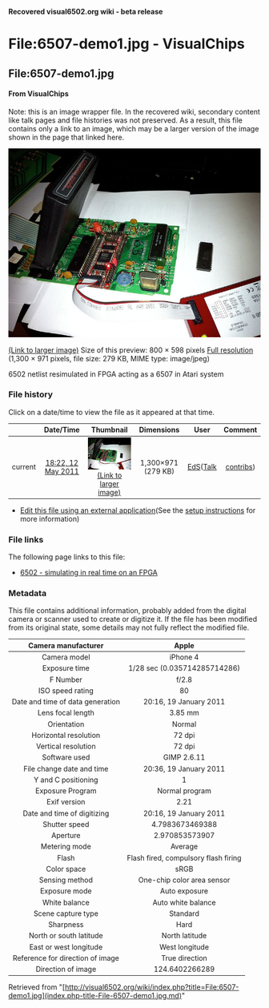 **Recovered visual6502.org wiki - beta release**

# File:6507-demo1.jpg - VisualChips

## File:6507-demo1.jpg

#### From VisualChips


Note: this is an image wrapper file. In the recovered wiki,
secondary content like talk pages and file histories was
not preserved. As a result, this file contains only a link
to an image, which may be a larger version of the image shown
in the page that linked here.

![File:6507-demo1.jpg](images/thumb/c/c9/6507-demo1.jpg/800px-6507-demo1.jpg)

[(Link to larger image)](images/c/c9/6507-demo1.jpg)
Size of this preview: 800 × 598 pixels
[Full resolution](images/c/c9/6507-demo1.jpg)‎ (1,300 × 971 pixels, file size: 279 KB, MIME type: image/jpeg)

6502 netlist resimulated in FPGA acting as a 6507 in Atari system

### File history

Click on a date/time to view the file as it appeared at that time.

| | Date/Time | Thumbnail | Dimensions | User | Comment |
|:---:|:---:|:---:|:---:|:---:|:---:|
| current | [18:22, 12 May 2011](images/c/c9/6507-demo1.jpg) | ![Thumbnail for version as of 18:22, 12 May 2011](images/thumb/c/c9/6507-demo1.jpg/120px-6507-demo1.jpg) [(Link to larger image)](images/c/c9/6507-demo1.jpg) | 1,300×971 (279 KB) | [EdS](index.php-title-User-EdS.md)([Talk](index.php-title-User_talk-EdS.md) | [contribs](./index.php%3Ftitle=Special:Contributions/EdS.md)) | (6502 netlist resimulated in FPGA acting as a 6507 in Atari system) |

- [Edit this file using an external application](index.php-title-File-6507-demo1.jpg.md)(See the [setup instructions](http://www.mediawiki.org/wiki/Manual:External_editors) for more information)

### File links

The following page links to this file:

- [6502 - simulating in real time on an FPGA](index.php-title-6502_-_simulating_in_real_time_on_an_FPGA.md)

### Metadata
This file contains additional information, probably added from the digital camera or scanner used to create or digitize it.
If the file has been modified from its original state, some details may not fully reflect the modified file.

| Camera manufacturer | Apple |
|:---:|:---:|
Camera model | iPhone 4 |
Exposure time | 1/28 sec (0.035714285714286) |
F Number | f/2.8 |
ISO speed rating | 80 |
Date and time of data generation | 20:16, 19 January 2011 |
Lens focal length | 3.85 mm |
Orientation | Normal |
Horizontal resolution | 72 dpi |
Vertical resolution | 72 dpi |
Software used | GIMP 2.6.11 |
File change date and time | 20:36, 19 January 2011 |
Y and C positioning | 1 |
Exposure Program | Normal program |
Exif version | 2.21 |
Date and time of digitizing | 20:16, 19 January 2011 |
Shutter speed | 4.7983673469388 |
Aperture | 2.970853573907 |
Metering mode | Average |
Flash | Flash fired, compulsory flash firing |
Color space | sRGB |
Sensing method | One-chip color area sensor |
Exposure mode | Auto exposure |
White balance | Auto white balance |
Scene capture type | Standard |
Sharpness | Hard |
North or south latitude | North latitude |
East or west longitude | West longitude |
Reference for direction of image | True direction |
Direction of image | 124.6402266289 |

Retrieved from "[http://visual6502.org/wiki/index.php?title=File:6507-demo1.jpg](index.php-title-File-6507-demo1.jpg.md)"

